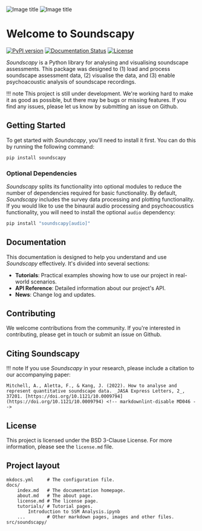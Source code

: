 <!-- markdownlint-disable MD041 -->

![Image title](img/LightLogoSmall.png#only-light)
![Image title](img/DarkLogoSmall.png#only-dark)

# Welcome to Soundscapy

[![PyPI version](https://badge.fury.io/py/soundscapy.svg)](https://badge.fury.io/py/soundscapy)
[![Documentation Status](https://readthedocs.org/projects/soundscapy/badge/?version=latest)](https://soundscapy.readthedocs.io/en/latest/?badge=latest)
[![License](https://img.shields.io/badge/License-BSD%203--Clause-blue.svg)](https://opensource.org/licenses/BSD-3-Clause)

_Soundscapy_ is a Python library for analysing and visualising soundscape assessments. This package was designed to (1) load and process soundscape assessment data, (2) visualise the data, and (3) enable psychoacoustic analysis of soundscape recordings.

!!! note
This project is still under development. We're working hard to make it as good as possible, but there may be bugs or missing features. If you find any issues, please let us know by submitting an issue on Github.

## Getting Started

To get started with _Soundscapy_, you'll need to install it first. You can do this by running the following command:

```bash
pip install soundscapy
```

### Optional Dependencies

_Soundscapy_ splits its functionality into optional modules to reduce the number of dependencies required for basic functionality. By default, _Soundscapy_ includes the survey data processing and plotting functionality. If you would like to use the binaural audio processing and psychoacoustics functionality, you will need to install the optional `audio` dependency:

```bash
pip install "soundscapy[audio]"
```

## Documentation

This documentation is designed to help you understand and use _Soundscapy_ effectively. It's divided into several sections:

- **Tutorials**: Practical examples showing how to use our project in real-world scenarios.
- **API Reference**: Detailed information about our project's API.
- **News**: Change log and updates.

## Contributing

We welcome contributions from the community. If you're interested in contributing, please get in touch or submit an issue on Github.

## Citing Soundscapy

!!! note
If you use _Soundscapy_ in your research, please include a citation to our accompanying paper:

    Mitchell, A., Aletta, F., & Kang, J. (2022). How to analyse and represent quantitative soundscape data. _JASA Express Letters, 2_, 37201. [https://doi.org/10.1121/10.0009794](https://doi.org/10.1121/10.0009794) <!-- markdownlint-disable MD046 -->

## License

This project is licensed under the BSD 3-Clause License. For more information, please see the `license.md` file.

## Project layout

```plaintext
mkdocs.yml     # The configuration file.
docs/
    index.md   # The documentation homepage.
    about.md   # The about page.
    license.md # The license page.
    tutorials/ # Tutorial pages.
        Introduction to SSM Analysis.ipynb
    ...        # Other markdown pages, images and other files.
src/soundscapy/
```
